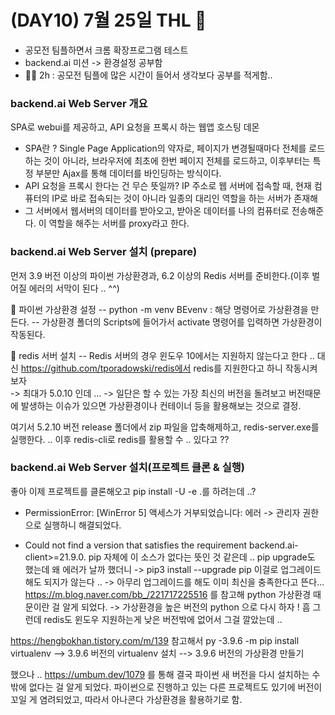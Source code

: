 # (DAY10) 7월 25일 THL 🤞

 - 공모전 팀플하면서 크롬 확장프로그램 테스트
 - backend.ai 미션 -> 환경설정 공부함
 - 🚶‍♀ 2h : 공모전 팀플에 많은 시간이 들어서 생각보다 공부를 적게함..

### backend.ai Web Server 개요

SPA로 webui를 제공하고, API 요청을 프록시 하는 웹앱 호스팅 데몬

* SPA란 ? Single Page Application의 약자로, 페이지가 변경될때마다 전체를 로드하는 것이 아니라, 브라우저에 최초에 한번 페이지 전체를 로드하고, 이후부터는 특정 부분만 Ajax를 통해 데이터를 바인딩하는 방식이다.
* API 요청을 프록시 한다는 건 무슨 뜻일까? IP 주소로 웹 서버에 접속할 때, 현재 컴퓨터의 IP로 바로 접속되는 것이 아니라 일종의 대리인 역할을 하는 서버가 존재해 
* 그 서버에서 웹서버의 데이터를 받아오고, 받아온 데이터를 나의 컴퓨터로 전송해준다. 이 역할을 해주는 서버를 proxy라고 한다.

### backend.ai Web Server 설치 (prepare)
먼저 3.9 버전 이상의 파이썬 가상환경과, 6.2 이상의 Redis 서버를 준비한다.(이후 벌어질 에러의 서막이 된다 .. ^^)

🔎 파이썬 가상환경 설정
-- python -m venv BEvenv : 해당 명령어로 가상환경을 만든다.
-- 가상환경 폴더의 Scripts에 들어가서 activate 명령어를 입력하면 가상환경이 작동된다.

🔎 redis 서버 설치
-- Redis 서버의 경우 윈도우 10에서는 지원하지 않는다고 한다 ..
대신 https://github.com/tporadowski/redis에서 redis를 지원한다고 하니 작동시켜보자<br>
-> 최대가 5.0.10 인데 ... -> 일단은 할 수 있는 가장 최신의 버전을 돌려보고 버전때문에 발생하는 이슈가 있으면 가상환경이나 컨테이너 등을 활용해보는 것으로 결정.

여기서 5.2.10 버전 release 폴더에서 zip 파일을 압축해제하고, redis-server.exe를 실행한다.
 .. 이후 redis-cli로 redis를 활용할 수 .. 있다고 ??


### backend.ai Web Server 설치(프로젝트 클론 & 실행)

좋아 이제 프로젝트를 클론해오고
pip install -U -e .를 하려는데 ..?

* PermissionError: [WinError 5] 액세스가 거부되었습니다: 에러 -> 관리자 권한으로 실행하니 해결되었다.

* Could not find a version that satisfies the requirement backend.ai-client>=21.9.0.
 pip 자체에 이 소스가 없다는 뜻인 것 같은데 .. pip upgrade도 했는데 왜 에러가 날까 했더니
  -> pip3 install --upgrade pip 이걸로 업그레이드 해도 되지가 않는다 ..
  -> 아무리 업그레이드를 해도 이미 최신을 충족한다고 뜬다... https://m.blog.naver.com/bb_/221717225516 를 참고해 python 가상환경 때문이란 걸 알게 되었다.
 -> 가상환경을 높은 버전의 python 으로 다시 하자 ! 흠 그런데 redis도 윈도우 지원하는게 낮은 버전밖에 없어서 그걸 깔았는데 .. 

https://hengbokhan.tistory.com/m/139 참고해서
py -3.9.6 -m pip install virtualenv
 --> 3.9.6 버전의 virtualenv 설치
 --> 3.9.6 버전의 가상환경 만들기

했으나 .. https://umbum.dev/1079 를 통해 결국 파이썬 새 버전을 다시 설치하는 수밖에 없다는 걸 알게 되었다.
파이썬으로 진행하고 있는 다른 프로젝트도 있기에 버전이 꼬일 게 염려되었고, 따라서 아나콘다 가상환경을 활용하기로 함.
